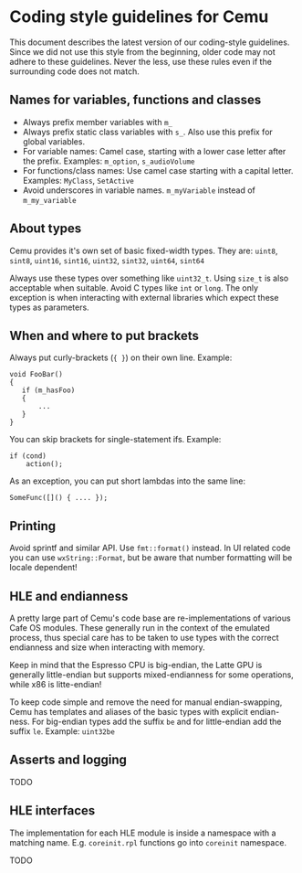 
# Coding style guidelines for Cemu

This document describes the latest version of our coding-style guidelines. Since we did not use this style from the beginning, older code may not adhere to these guidelines. Never the less, use these rules even if the surrounding code does not match.

## Names for variables, functions and classes

- Always prefix member variables with `m_`
- Always prefix static class variables with `s_`. Also use this prefix for global variables.
- For variable names: Camel case, starting with a lower case letter after the prefix. Examples: `m_option`, `s_audioVolume`
- For functions/class names: Use camel case starting with a capital letter. Examples: `MyClass`, `SetActive`
- Avoid underscores in variable names. `m_myVariable` instead of `m_my_variable`

## About types

Cemu provides it's own set of basic fixed-width types. They are:
`uint8`, `sint8`, `uint16`, `sint16`, `uint32`, `sint32`, `uint64`, `sint64`

Always use these types over something like `uint32_t`. Using `size_t` is also acceptable when suitable. Avoid C types like `int` or `long`. The only exception is when interacting with external libraries which expect these types as parameters.

## When and where to put brackets

Always put curly-brackets (`{ }`) on their own line. Example:

```
void FooBar()
{
   if (m_hasFoo)
   {
       ...
   }
}
```

You can skip brackets for single-statement ifs. Example:

```
if (cond)
    action();
```

As an exception, you can put short lambdas into the same line:
```
SomeFunc([]() { .... });
```

## Printing

Avoid sprintf and similar API. Use `fmt::format()` instead. 
In UI related code you can use `wxString::Format`, but be aware that number formatting will be locale dependent!

## HLE and endianness

A pretty large part of Cemu's code base are re-implementations of various Cafe OS modules. These generally run in the context of the emulated process, thus special care has to be taken to use types with the correct endianness and size when interacting with memory.

Keep in mind that the Espresso CPU is big-endian, the Latte GPU is generally little-endian but supports mixed-endianness for some operations, while x86 is litte-endian! 

To keep code simple and remove the need for manual endian-swapping, Cemu has templates and aliases of the basic types with explicit endian-ness.
For big-endian types add the suffix `be` and for little-endian add the suffix `le`. Example: `uint32be`

## Asserts and logging

TODO

## HLE interfaces

The implementation for each HLE module is inside a namespace with a matching name. E.g. `coreinit.rpl` functions go into `coreinit` namespace.

TODO
